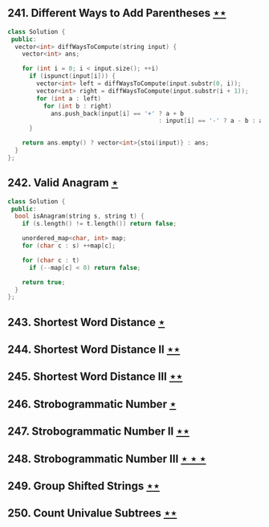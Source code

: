## 241. Different Ways to Add Parentheses [$\star\star$](https://leetcode.com/problems/different-ways-to-add-parentheses)

```cpp
class Solution {
 public:
  vector<int> diffWaysToCompute(string input) {
    vector<int> ans;

    for (int i = 0; i < input.size(); ++i)
      if (ispunct(input[i])) {
        vector<int> left = diffWaysToCompute(input.substr(0, i));
        vector<int> right = diffWaysToCompute(input.substr(i + 1));
        for (int a : left)
          for (int b : right)
            ans.push_back(input[i] == '+' ? a + b
                                          : input[i] == '-' ? a - b : a * b);
      }

    return ans.empty() ? vector<int>{stoi(input)} : ans;
  }
};
```

## 242. Valid Anagram [$\star$](https://leetcode.com/problems/valid-anagram)

```cpp
class Solution {
 public:
  bool isAnagram(string s, string t) {
    if (s.length() != t.length()) return false;

    unordered_map<char, int> map;
    for (char c : s) ++map[c];

    for (char c : t)
      if (--map[c] < 0) return false;

    return true;
  }
};
```

## 243. Shortest Word Distance [$\star$](https://leetcode.com/problems/shortest-word-distance)

## 244. Shortest Word Distance II [$\star\star$](https://leetcode.com/problems/shortest-word-distance-ii)

## 245. Shortest Word Distance III [$\star\star$](https://leetcode.com/problems/shortest-word-distance-iii)

## 246. Strobogrammatic Number [$\star$](https://leetcode.com/problems/strobogrammatic-number)

## 247. Strobogrammatic Number II [$\star\star$](https://leetcode.com/problems/strobogrammatic-number-ii)

## 248. Strobogrammatic Number III [$\star\star\star$](https://leetcode.com/problems/strobogrammatic-number-iii)

## 249. Group Shifted Strings [$\star\star$](https://leetcode.com/problems/group-shifted-strings)

## 250. Count Univalue Subtrees [$\star\star$](https://leetcode.com/problems/count-univalue-subtrees)
